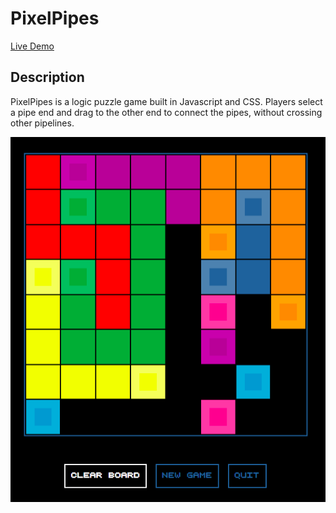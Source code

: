 # PixelPipes

[Live Demo][site]

[site]: http://persever.github.io/pipes

## Description

PixelPipes is a logic puzzle game built in Javascript and CSS. Players select a
pipe end and drag to the other end to connect the pipes, without crossing other
pipelines.

![Screen Shot](pipesscreenshot.jpg)
